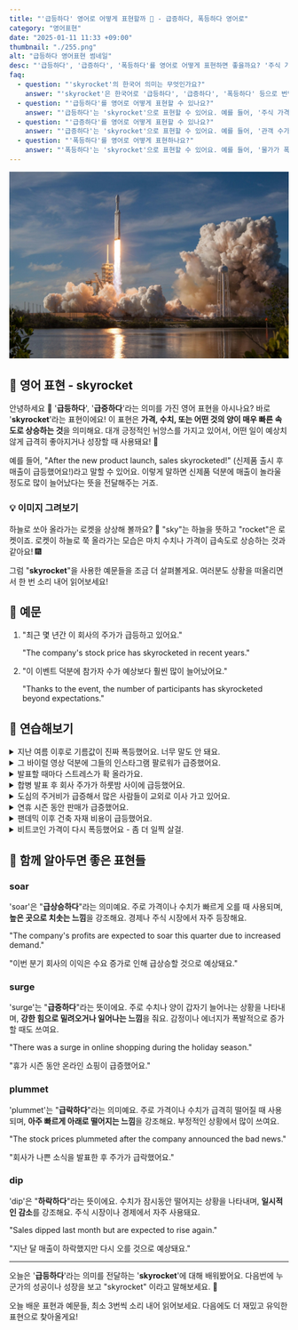 ```yaml
---
title: "'급등하다' 영어로 어떻게 표현할까 🚀 - 급증하다, 폭등하다 영어로"
category: "영어표현"
date: "2025-01-11 11:33 +09:00"
thumbnail: "./255.png"
alt: "급등하다 영어표현 썸네일"
desc: "'급등하다', '급증하다', '폭등하다'를 영어로 어떻게 표현하면 좋을까요? '주식 가격이 급등했어', '관객 수가 급증했어', '물가가 폭등했어' 등을 영어로 표현하는 법을 배워봅시다. 다양한 예문을 통해서 연습하고 본인의 표현으로 만들어 보세요."
faq:
  - question: "'skyrocket'의 한국어 의미는 무엇인가요?"
    answer: "'skyrocket'은 한국어로 '급등하다', '급증하다', '폭등하다' 등으로 번역될 수 있어요. 주로 가격이나 수치가 매우 빠르게 증가할 때 사용해요."
  - question: "'급등하다'를 영어로 어떻게 표현할 수 있나요?"
    answer: "'급등하다'는 'skyrocket'으로 표현할 수 있어요. 예를 들어, '주식 가격이 급등했어'는 'The stock prices skyrocketed'로 말할 수 있어요."
  - question: "'급증하다'를 영어로 어떻게 표현할 수 있나요?"
    answer: "'급증하다'는 'skyrocket'으로 표현할 수 있어요. 예를 들어, '관객 수가 급증했어'는 'The number of viewers skyrocketed'로 말할 수 있어요."
  - question: "'폭등하다'를 영어로 어떻게 표현하나요?"
    answer: "'폭등하다'는 'skyrocket'으로 표현할 수 있어요. 예를 들어, '물가가 폭등했어'는 'The prices skyrocketed'로 표현할 수 있어요."
---
```


![하늘로 치솟는 로켓](./255-1.jpg)

## 🌟 영어 표현 - skyrocket

안녕하세요 👋 '**급등하다**', '**급증하다**'라는 의미를 가진 영어 표현을 아시나요? 바로 '**skyrocket**'라는 표현이에요! 이 표현은 **가격, 수치, 또는 어떤 것의 양이 매우 빠른 속도로 상승하는 것**을 의미해요. 대개 긍정적인 뉘앙스를 가지고 있어서, 어떤 일이 예상치 않게 급격히 좋아지거나 성장할 때 사용돼요! 🚀

예를 들어, "After the new product launch, sales skyrocketed!" (신제품 출시 후 매출이 급등했어요!)라고 말할 수 있어요. 이렇게 말하면 신제품 덕분에 매출이 놀라울 정도로 많이 늘어났다는 뜻을 전달해주는 거죠.

<div 
  data-inline-banner="🎉 새해에는 스픽 AI와 함께 영어 공부하자" 
  data-inline-banner-subtext="설날 특별 할인으로 60%할인 + 추가 7만원 할인! (~2/3)" 
  data-inline-banner-link="https://app.usespeak.com/kr-ko/sale/kr-affiliate-special/?ref=engple-inline"
  data-inline-banner-caption="해당 링크를 통해 구매시 일정액의 수수료를 지급받습니다.">
</div>

### 💡 이미지 그려보기

하늘로 쏘아 올라가는 로켓을 상상해 볼까요? 🚀 "sky"는 하늘을 뜻하고 "rocket"은 로켓이죠. 로켓이 하늘로 쭉 올라가는 모습은 마치 수치나 가격이 급속도로 상승하는 것과 같아요! 🎆

그럼 "**skyrocket**"을 사용한 예문들을 조금 더 살펴볼게요. 여러분도 상황을 떠올리면서 한 번 소리 내어 읽어보세요!

## 📖 예문

1. "최근 몇 년간 이 회사의 주가가 급등하고 있어요."

   "The company's stock price has skyrocketed in recent years."

2. "이 이벤트 덕분에 참가자 수가 예상보다 훨씬 많이 늘어났어요."

   "Thanks to the event, the number of participants has skyrocketed beyond expectations."

## 💬 연습해보기

<details>
<summary>지난 여름 이후로 기름값이 진짜 폭등했어요. 너무 말도 안 돼요.</summary>
<span>Gas prices have really skyrocketed since last summer. It's getting ridiculous.</span>
</details>

<details>
<summary>그 바이럴 영상 덕분에 그들의 인스타그램 팔로워가 급증했어요.</summary>
<span>Their Instagram followers skyrocketed after that viral video.</span>
</details>

<details>
<summary>발표할 때마다 스트레스가 확 올라가요.</summary>
<span>My stress levels skyrocket whenever I have to give a presentation.</span>
</details>

<details>
<summary>합병 발표 후 회사 주가가 하룻밤 사이에 급등했어요.</summary>
<span>The company's stock price skyrocketed <a href="/blog/in-english/134.overnight/">overnight</a> after the merger announcement.</span>
</details>

<details>
<summary>도심의 주거비가 급증해서 많은 사람들이 교외로 이사 가고 있어요.</summary>
<span>Housing costs in the city have skyrocketed, forcing many people to move to the suburbs.</span>
</details>

<details>
<summary>연휴 시즌 동안 판매가 급증했어요.</summary>
<span>Sales skyrocketed during the holiday season.</span>
</details>

<details>
<summary>팬데믹 이후 건축 자재 비용이 급등했어요.</summary>
<span>The cost of building materials has skyrocketed since the pandemic.</span>
</details>

<details>
<summary>비트코인 가격이 다시 폭등했어요 - 좀 더 일찍 살걸.</summary>
<span>Bitcoin prices skyrocketed again - <a href="/blog/in-english/118.i-wish/">wish</a> I'd bought some earlier.</span>
</details>

## 🤝 함께 알아두면 좋은 표현들

### soar

'soar'은 "**급상승하다**"라는 의미예요. 주로 가격이나 수치가 빠르게 오를 때 사용되며, **높은 곳으로 치솟는 느낌**을 강조해요. 경제나 주식 시장에서 자주 등장해요.

"The company's profits are expected to soar this quarter due to increased demand."

"이번 분기 회사의 이익은 수요 증가로 인해 급상승할 것으로 예상돼요."

### surge

'surge'는 "**급증하다**"라는 뜻이에요. 주로 수치나 양이 갑자기 늘어나는 상황을 나타내며, **강한 힘으로 밀려오거나 일어나는 느낌**을 줘요. 감정이나 에너지가 폭발적으로 증가할 때도 쓰여요.

"There was a surge in online shopping during the holiday season."

"휴가 시즌 동안 온라인 쇼핑이 급증했어요."

### plummet

'plummet'는 "**급락하다**"라는 의미예요. 주로 가격이나 수치가 급격히 떨어질 때 사용되며, **아주 빠르게 아래로 떨어지는 느낌**을 강조해요. 부정적인 상황에서 많이 쓰여요.

"The stock prices plummeted after the company announced the bad news."

"회사가 나쁜 소식을 발표한 후 주가가 급락했어요."

### dip

'dip'은 "**하락하다**"라는 뜻이에요. 수치가 잠시동안 떨어지는 상황을 나타내며, **일시적인 감소**를 강조해요. 주식 시장이나 경제에서 자주 사용돼요.

"Sales dipped last month but are expected to rise again."

"지난 달 매출이 하락했지만 다시 오를 것으로 예상돼요."

---

오늘은 '**급등하다**'라는 의미를 전달하는 '**skyrocket**'에 대해 배워봤어요. 다음번에 누군가의 성공이나 성장을 보고 "skyrocket" 이라고 말해보세요. 🚀

오늘 배운 표현과 예문들, 최소 3번씩 소리 내어 읽어보세요. 다음에도 더 재밌고 유익한 표현으로 찾아올게요!
